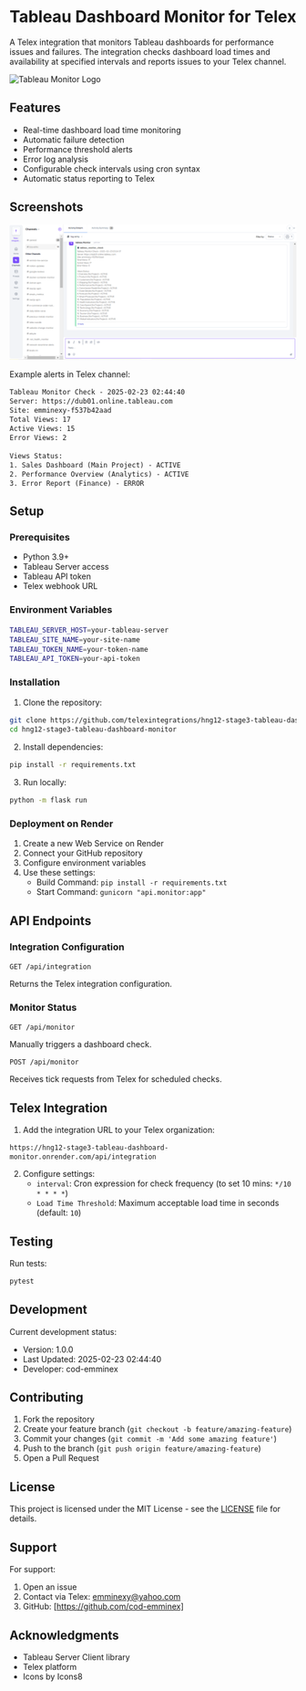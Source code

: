# Tableau Dashboard Monitor for Telex

A Telex integration that monitors Tableau dashboards for performance issues and failures. The integration checks dashboard load times and availability at specified intervals and reports issues to your Telex channel.

![Tableau Monitor Logo](https://img.icons8.com/color/48/tableau-software.png)

## Features

-  Real-time dashboard load time monitoring
-  Automatic failure detection
-  Performance threshold alerts
-  Error log analysis
-  Configurable check intervals using cron syntax
-  Automatic status reporting to Telex

## Screenshots

![Telex Integration Example](./Capture.PNG)

Example alerts in Telex channel:
```
Tableau Monitor Check - 2025-02-23 02:44:40
Server: https://dub01.online.tableau.com
Site: emminexy-f537b42aad
Total Views: 17
Active Views: 15
Error Views: 2

Views Status:
1. Sales Dashboard (Main Project) - ACTIVE
2. Performance Overview (Analytics) - ACTIVE
3. Error Report (Finance) - ERROR
```

## Setup

### Prerequisites

- Python 3.9+
- Tableau Server access
- Tableau API token
- Telex webhook URL

### Environment Variables

```bash
TABLEAU_SERVER_HOST=your-tableau-server
TABLEAU_SITE_NAME=your-site-name
TABLEAU_TOKEN_NAME=your-token-name
TABLEAU_API_TOKEN=your-api-token
```

### Installation

1. Clone the repository:
```bash
git clone https://github.com/telexintegrations/hng12-stage3-tableau-dashboard-monitor/
cd hng12-stage3-tableau-dashboard-monitor
```

2. Install dependencies:
```bash
pip install -r requirements.txt
```

3. Run locally:
```bash
python -m flask run
```

### Deployment on Render

1. Create a new Web Service on Render
2. Connect your GitHub repository
3. Configure environment variables
4. Use these settings:
   - Build Command: `pip install -r requirements.txt`
   - Start Command: `gunicorn "api.monitor:app"`

## API Endpoints

### Integration Configuration
```http
GET /api/integration
```
Returns the Telex integration configuration.

### Monitor Status
```http
GET /api/monitor
```
Manually triggers a dashboard check.

```http
POST /api/monitor
```
Receives tick requests from Telex for scheduled checks.

## Telex Integration

1. Add the integration URL to your Telex organization:
```
https://hng12-stage3-tableau-dashboard-monitor.onrender.com/api/integration
```

2. Configure settings:
   - `interval`: Cron expression for check frequency (to set 10 mins: `*/10 * * * *`)
   - `Load Time Threshold`: Maximum acceptable load time in seconds (default: `10`)

## Testing

Run tests:
```bash
pytest
```

## Development

Current development status:
- Version: 1.0.0
- Last Updated: 2025-02-23 02:44:40
- Developer: cod-emminex

## Contributing

1. Fork the repository
2. Create your feature branch (`git checkout -b feature/amazing-feature`)
3. Commit your changes (`git commit -m 'Add some amazing feature'`)
4. Push to the branch (`git push origin feature/amazing-feature`)
5. Open a Pull Request

## License

This project is licensed under the MIT License - see the [LICENSE](LICENSE) file for details.

## Support

For support:
1. Open an issue
2. Contact via Telex: emminexy@yahoo.com
3. GitHub: [https://github.com/cod-emminex]

## Acknowledgments

- Tableau Server Client library
- Telex platform
- Icons by Icons8
